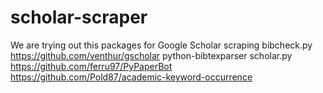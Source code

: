 # scholar-scraper

We are trying out this packages for Google Scholar scraping
bibcheck.py
https://github.com/venthur/gscholar
python-bibtexparser
scholar.py
https://github.com/ferru97/PyPaperBot
https://github.com/Pold87/academic-keyword-occurrence
